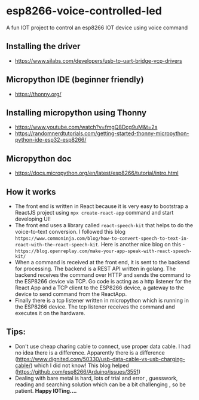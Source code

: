# esp8266-voice-controlled-led
A fun IOT project to control an esp8266 IOT device using voice command

## Installing the driver
- https://www.silabs.com/developers/usb-to-uart-bridge-vcp-drivers

## Micropython IDE (beginner friendly)
- https://thonny.org/

## Installing micropython using Thonny
- https://www.youtube.com/watch?v=fmgQ8Dcg9uM&t=2s
- https://randomnerdtutorials.com/getting-started-thonny-micropython-python-ide-esp32-esp8266/

## Micropython doc
- https://docs.micropython.org/en/latest/esp8266/tutorial/intro.html

## How it works
- The front end is written in React because it is very easy to bootstrap a ReactJS project using `npx create-react-app` command and start developing UI! 
- The front end uses a library called `react-speech-kit` that helps to do the voice-to-text conversion. I followed this blog `https://www.commoninja.com/blog/how-to-convert-speech-to-text-in-react-with-the-react-speech-kit`. Here is another nice blog on this - `https://blog.openreplay.com/make-your-app-speak-with-react-speech-kit/`
- When a command is received at the front end, it is sent to the backend for processing. The backend is a REST API written in golang. The backend receives the command over HTTP and sends the command to the ESP8266 device via TCP. Go code is acting as a http listener for the React App and a TCP client to the ESP8266 device, a gateway to the device to send command from the ReactApp.
- Finally there is a tcp listener written in micropython which is running in the ESP8266 device. The tcp listener receives the command and executes it on the hardware.

## Tips:
- Don't use cheap charing cable to connect, use proper data cable. I had no idea there is a difference. Apparently there is a difference (https://www.dignited.com/50330/usb-data-cable-vs-usb-charging-cable/) which I did not know! This blog helped (https://github.com/esp8266/Arduino/issues/3551)
- Dealing with bare metal is hard, lots of trial and error , guesswork, reading and searching solution which can be a bit challenging , so be patient. **Happy IOTing....**

